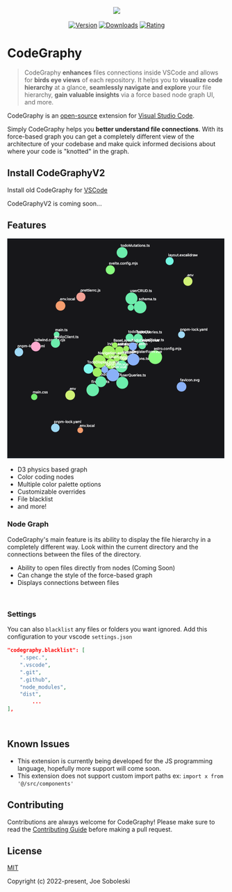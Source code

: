 <p align="center">
  <img src="https://user-images.githubusercontent.com/26047842/177056994-e6be0cd0-6e18-40c1-a254-ae847c62ffaf.png" />
 </p>

 <p align="center">
  <a href="https://marketplace.visualstudio.com/items?itemName=codegraphy.codegraphy"><img src="https://img.shields.io/visual-studio-marketplace/v/codegraphy.codegraphy" alt="Version"></a>
  <a href="https://marketplace.visualstudio.com/items?itemName=codegraphy.codegraphy"><img src="https://img.shields.io/visual-studio-marketplace/d/codegraphy.codegraphy" alt="Downloads"></a>
  <a href="https://marketplace.visualstudio.com/items?itemName=codegraphy.codegraphy"><img src="https://img.shields.io/visual-studio-marketplace/stars/codegraphy.codegraphy" alt="Rating"></a>
</p>

# CodeGraphy

> CodeGraphy **enhances** files connections inside VSCode and allows for **birds eye views** of each repository. It helps you to **visualize code hierarchy** at a glance, **seamlessly navigate and explore** your file hierarchy, **gain valuable insights** via a force based node graph UI, and more.

CodeGraphy is an [open-source](https://github.com/joesobo/CodeGraphyV2 "Open CodeGraphyV2 on GitHub") extension for [Visual Studio Code](https://code.visualstudio.com).

Simply CodeGraphy helps you **better understand file connections**. With its force-based graph you can get a completely different view of the architecture of your codebase and make quick informed decisions about where your code is "knotted" in the graph.

## Install CodeGraphyV2

Install old CodeGraphy for [VSCode](https://marketplace.visualstudio.com/items?itemName=codegraphy.codegraphy)

CodeGraphyV2 is coming soon...

## Features

![screenshot](src/assets/img/screenshot1.png)
- D3 physics based graph
- Color coding nodes
- Multiple color palette options
- Customizable overrides
- File blacklist
- and more!

### Node Graph

CodeGraphy's main feature is its ability to display the file hierarchy in a completely different way. Look within the current directory and the connections between the files of the directory.

- Ability to open files directly from nodes (Coming Soon)
- Can change the style of the force-based graph
- Displays connections between files

![]()

### Settings

You can also `blacklist` any files or folders you want ignored. Add this configuration to your vscode `settings.json`

```json
"codegraphy.blacklist": [
    ".spec.",
    ".vscode",
    ".git",
    ".github",
    "node_modules",
    "dist",
		...
],
```

![]()

## Known Issues

- This extension is currently being developed for the JS programming language, hopefully more support will come soon.
- This extension does not support custom import paths ex: `import x from '@/src/components'`


## Contributing

Contributions are always welcome for CodeGraphy! Please make sure to read the [Contributing Guide](https://github.com/joesobo/CodeGraphy/blob/main/.github/CONTRIBUTING.md) before making a pull request.

## License

[MIT](https://opensource.org/licenses/MIT)

Copyright (c) 2022-present, Joe Soboleski
